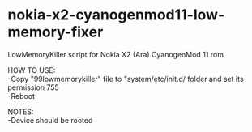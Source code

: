 # nokia-x2-cyanogenmod11-low-memory-fixer
LowMemoryKiller script for Nokia X2 (Ara) CyanogenMod 11 rom  
  
HOW TO USE:  
-Copy "99lowmemorykiller" file to "system/etc/init.d/ folder and set its permission 755  
-Reboot  
  
NOTES:   
-Device should be rooted  

